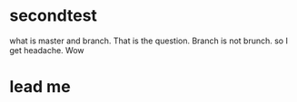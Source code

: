 # secondtest
what is master and branch. That is the question.
Branch is not brunch. so I get headache.
Wow
# lead me
